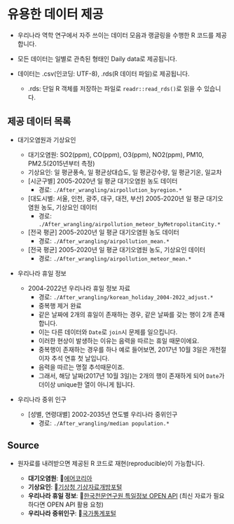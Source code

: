# 유용한 데이터 제공
- 우리나라 역학 연구에서 자주 쓰이는 데이터 모음과 랭글링을 수행한 R 코드를 제공합니다.

- 모든 데이터는 일별로 관측된 형태인 Daily data로 제공됩니다.

- 데이터는 .csv(인코딩: UTF-8), .rds(R 데이터 파일)로 제공됩니다.
  - .rds: 단일 R 객체를 저장하는 파일로 `readr::read_rds()`로 읽을 수 있습니다.

## 제공 데이터 목록

- 대기오염원과 기상요인
  - 대기오염원: SO2(ppm), CO(ppm), O3(ppm), NO2(ppm), PM10, PM2.5(2015년부터 측정)
  - 기상요인: 일 평균풍속, 일 평균상대습도, 일 평균강수량, 일 평균기온, 일교차
  - [시군구별] 2005-2020년 일 평균 대기오염원 농도 데이터
    - 경로: `./After_wrangling/airpollution_byregion.*`
  - [대도시별: 서울, 인천, 광주, 대구, 대전, 부산] 2005-2020년 일 평균 대기오염원 농도, 기상요인 데이터
    - 경로: `./After_wrangling/airpollution_meteor_byMetropolitanCity.*`
  - [전국 평균] 2005-2020년 일 평균 대기오염원 농도 데이터
    - 경로: `./After_wrangling/airpollution_mean.*`
  - [전국 평균] 2005-2020년 일 평균 대기오염원 농도, 기상요인 데이터
    - 경로: `./After_wrangling/airpollution_meteor_mean.*`

- 우리나라 휴일 정보
  - 2004-2022년 우리나라 휴일 정보 자료
    - 경로: `./After_wrangling/korean_holiday_2004-2022_adjust.*`
    - 중복행 제거 완료
    - 같은 날짜에 2개의 휴일이 존재하는 경우, 같은 날짜를 갖는 행이 2개 존재합니다.
    - 이는 다른 데이터와 `Date`로 `join`시 문제를 일으킵니다. 
    - 이러한 현상이 발생하는 이유는 음력을 따르는 휴일 때문이에요.
    - 중복행이 존재하는 경우를 하나 예로 들어보면, 2017년 10월 3일은 개천절이자 추석 연휴 첫 날입니다.
    - 음력을 따르는 명절 추석때문이죠.
    - 그래서, 해당 날짜(2017년 10월 3일)는 2개의 행이 존재하게 되어 `Date`가 더이상 unique한 열이 아니게 됩니다.
  
- 우리나라 중위 인구
  - [성별, 연령대별] 2002-2035년 연도별 우리나라 중위인구
    - 경로: `./After_wrangling/median population.*`
  
## Source
- 원자료를 내려받으면 제공된 R 코드로 재현(reproducible)이 가능합니다.

  - **대기오염원**: 🔗[에어코리아](https://www.airkorea.or.kr/web)
  - **기상요인**: 🔗[기상청 기상자료개방포털](https://data.kma.go.kr)
  - **우리나라 휴일 정보**: 🔗[한국천문연구원 특일정보 OPEN API](https://www.data.go.kr/tcs/dss/selectApiDataDetailView.do?publicDataPk=15012690) (최신 자료가 필요하다면 OPEN API 활용 요청)
  - **우리나라 중위인구**: 🔗[국가통계포털](https://kosis.kr/index/index.do)
